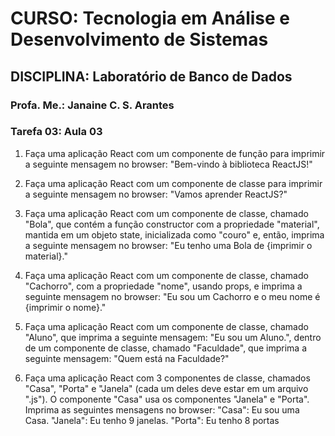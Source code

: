 # CURSO: Tecnologia em Análise e Desenvolvimento de Sistemas

## DISCIPLINA: Laboratório de Banco de Dados

### Profa. Me.: Janaine C. S. Arantes

### Tarefa 03: Aula 03

1) Faça uma aplicação React com um componente de função para imprimir a seguinte mensagem 
no browser: "Bem-vindo à biblioteca ReactJS!"

2) Faça uma aplicação React com um componente de classe para imprimir a seguinte mensagem 
no browser: "Vamos aprender ReactJS?"

3) Faça uma aplicação React com um componente de classe, chamado "Bola", que contém a 
função constructor com a propriedade "material", mantida em um objeto state, inicializada 
como "couro" e, então, imprima a seguinte mensagem no browser: "Eu tenho uma Bola de 
{imprimir o material}."

4) Faça uma aplicação React com um componente de classe, chamado "Cachorro", com a
propriedade "nome", usando props, e imprima a seguinte mensagem no browser: "Eu sou um 
Cachorro e o meu nome é {imprimir o nome}."

5) Faça uma aplicação React com um componente de classe, chamado "Aluno", que imprima a 
seguinte mensagem: "Eu sou um Aluno.", dentro de um componente de classe, chamado 
"Faculdade", que imprima a seguinte mensagem: "Quem está na Faculdade?"

6) Faça uma aplicação React com 3 componentes de classe, chamados "Casa", "Porta" e "Janela"
(cada um deles deve estar em um arquivo ".js"). O componente "Casa" usa os componentes
"Janela" e "Porta". Imprima as seguintes mensagens no browser:
"Casa": Eu sou uma Casa.
"Janela": Eu tenho 9 janelas.
"Porta": Eu tenho 8 portas